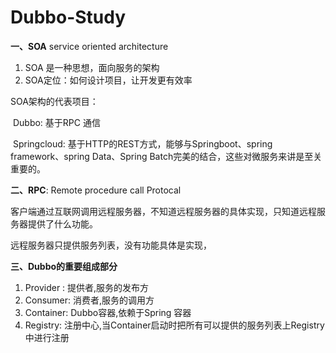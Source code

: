 # Dubbo-Study
**一、SOA**  service oriented architecture

1. SOA 是一种思想，面向服务的架构
2. SOA定位：如何设计项目，让开发更有效率



SOA架构的代表项目：

​	Dubbo: 基于RPC 通信

​	Springcloud: 基于HTTP的REST方式，能够与Springboot、spring framework、spring Data、Spring Batch完美的结合，这些对微服务来讲是至关重要的。

**二、RPC**: Remote procedure call Protocal

客户端通过互联网调用远程服务器，不知道远程服务器的具体实现，只知道远程服务器提供了什么功能。

远程服务器只提供服务列表，没有功能具体是实现，



**三、Dubbo的重要组成部分**

1. Provider : 提供者,服务的发布方
2. Consumer: 消费者,服务的调用方
3. Container: Dubbo容器,依赖于Spring 容器
4. Registry: 注册中心,当Container启动时把所有可以提供的服务列表上Registry中进行注册